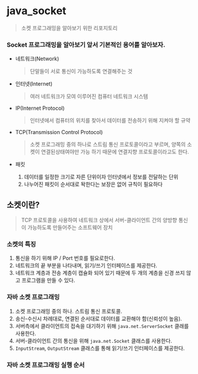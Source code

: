 # java_socket
> 소켓 프로그래밍을 알아보기 위한 리포지토리

### Socket 프로그래밍을 알아보기 앞서 기본적인 용어를 알아보자.

* 네트워크(Network)
    > 단말들이 서로 통신이 가능하도록 연결해주는 것

* 인터넷(Internet)
    > 여러 네트워크가 모여 이루어진 컴퓨터 네트워크 시스템

* IP(Internet Protocol)
    > 인터넷에서 컴퓨터의 위치를 찾아서 데이터를 전송하기 위해 지켜야 할 규약

* TCP(Transmission Control Protocol)
    > 소켓 프로그래밍 중의 하나로 스트림 통신 프로토콜이라고 부르며, 양쪽의 소켓이 연결된상태여야만 가능 하기 때문에 연결지향 프로토콜이라고도 한다.

* 패킷 
    1. 데이터를 일정한 크기로 자른 단위이자 인터넷에서 정보를 전달하는 단위
    2. 나누어진 패킷이 순서대로 돡한다는 보장은 없어 규칙이 필요하다



## 소켓이란?
> TCP 프로토콜을 사용하여 네트워크 상에서 서버-클라이언트 간의 양방향 통신이 가능하도록 만들어주는 소프트웨어 장치

### 소켓의 특징
1. 통신을 하기 위해 IP / Port 번호를 필요로한다.
2. 네트워크의 끝 부분을 나타내며, 읽기/쓰기 인터페이스를 제공한다.
3. 네트워크 계층과 전송 계층이 캡슐화 되어 있기 때문에 두 개의 계층을 신경 쓰지 않고 프로그램을 만들 수 있다.

### 자바 소켓 프로그래밍
1. 소켓 프로그래밍 중의 하나. 스트림 통신 프로토콜.
2. 송신-수신시 차례대로, 연결된 순서대로 데이터를 교환해야 함(신뢰성이 높음).
3. 서버측에서 클라이언트의  접속을 대기하기 위해 `java.net.ServerSocket` 클래를 사용한다.
4. 서버-클라이언트 간의 통신을 위해 `java.net.Socket` 클래스를 사용한다.
5. `InputStream`, `OutputStream` 클래스를 통해 읽기/쓰기 인터페이스를 제공한다. 

### 자바 소켓 프로그래밍 실행 순서
